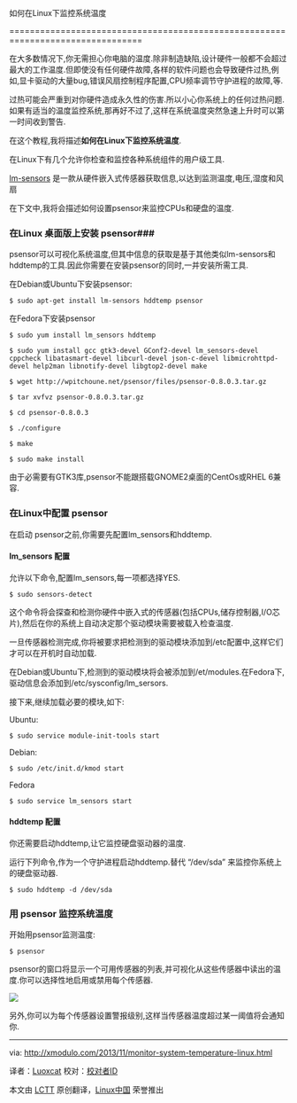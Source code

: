 如何在Linux下监控系统温度

================================================================================

在大多数情况下,你无需担心你电脑的温度.除非制造缺陷,设计硬件一般都不会超过最大的工作温度.但即使没有任何硬件故障,各样的软件问题也会导致硬件过热,例如,显卡驱动的大量bug,错误风扇控制程序配置,CPU频率调节守护进程的故障,等.

过热可能会严重到对你硬件造成永久性的伤害.所以小心你系统上的任何过热问题.如果有适当的温度监控系统,那再好不过了,这样在系统温度突然急速上升时可以第一时间收到警告.

在这个教程,我将描述**如何在Linux下监控系统温度**.

在Linux下有几个允许你检查和监控各种系统组件的用户级工具.

[lm-sensors][1] 是一款从硬件嵌入式传感器获取信息,以达到监测温度,电压,湿度和风扇

在下文中,我将会描述如何设置psensor来监控CPUs和硬盘的温度.

### 在Linux 桌面版上安装 psensor###

psensor可以可视化系统温度,但其中信息的获取是基于其他类似lm-sensors和hddtemp的工具.因此你需要在安装psensor的同时,一并安装所需工具.

在Debian或Ubuntu下安装psensor:

    $ sudo apt-get install lm-sensors hddtemp psensor

在Fedora下安装psensor

    $ sudo yum install lm_sensors hddtemp

    $ sudo yum install gcc gtk3-devel GConf2-devel lm_sensors-devel cppcheck libatasmart-devel libcurl-devel json-c-devel libmicrohttpd-devel help2man libnotify-devel libgtop2-devel make

    $ wget http://wpitchoune.net/psensor/files/psensor-0.8.0.3.tar.gz

    $ tar xvfvz psensor-0.8.0.3.tar.gz

    $ cd psensor-0.8.0.3

    $ ./configure

    $ make

    $ sudo make install 

由于必需要有GTK3库,psensor不能跟搭载GNOME2桌面的CentOs或RHEL 6兼容.

### 在Linux中配置 psensor ###

在启动 psensor之前,你需要先配置lm_sensors和hddtemp.

#### lm_sensors 配置 ####

允许以下命令,配置lm_sensors,每一项都选择YES.

    $ sudo sensors-detect 

这个命令将会探查和检测你硬件中嵌入式的传感器(包括CPUs,储存控制器,I/O芯片),然后在你的系统上自动决定那个驱动模块需要被载入检查温度.

一旦传感器检测完成,你将被要求把检测到的驱动模块添加到/etc配置中,这样它们才可以在开机时自动加载.

在Debian或Ubuntu下,检测到的驱动模块将会被添加到/et/modules.在Fedora下,驱动信息会添加到/etc/sysconfig/lm_sersors.

接下来,继续加载必要的模块,如下:

Ubuntu:

    $ sudo service module-init-tools start 

Debian:

    $ sudo /etc/init.d/kmod start

Fedora

    $ sudo service lm_sensors start 

#### hddtemp 配置 ####

你还需要启动hddtemp,让它监控硬盘驱动器的温度.

运行下列命令,作为一个守护进程启动hddtemp.替代 “/dev/sda” 来监控你系统上的硬盘驱动器.

    $ sudo hddtemp -d /dev/sda 

### 用 psensor 监控系统温度 ###

开始用psensor监测温度:

    $ psensor 

psensor的窗口将显示一个可用传感器的列表,并可视化从这些传感器中读出的温度.你可以选择性地启用或禁用每个传感器.

[![](http://farm8.staticflickr.com/7448/10719475225_f89b6f7191_z.jpg)][5]

另外,你可以为每个传感器设置警报级别,这样当传感器温度超过某一阈值将会通知你.

--------------------------------------------------------------------------------

via: http://xmodulo.com/2013/11/monitor-system-temperature-linux.html

译者：[Luoxcat](https://github.com/Luoxcat) 校对：[校对者ID](https://github.com/校对者ID)

本文由 [LCTT](https://github.com/LCTT/TranslateProject) 原创翻译，[Linux中国](http://linux.cn/) 荣誉推出

[1]:http://lm-sensors.org/
[2]:http://www.guzu.net/linux/hddtemp.php
[3]:http://en.wikipedia.org/wiki/S.M.A.R.T.
[4]:http://wpitchoune.net/blog/psensor/
[5]:http://www.flickr.com/photos/xmodulo/10719475225/
